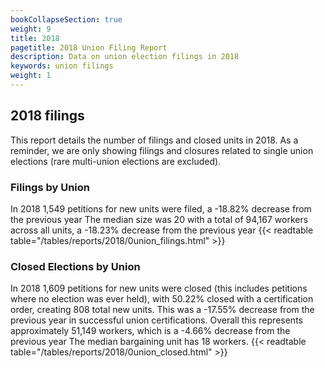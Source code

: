 ```yaml
---
bookCollapseSection: true
weight: 9
title: 2018
pagetitle: 2018 Union Filing Report
description: Data on union election filings in 2018
keywords: union filings
weight: 1
---
```


## 2018 filings

This report details the number of filings and closed units in 2018. As a reminder, we are only showing filings and closures related to single union elections (rare multi-union elections are excluded).

### Filings by Union
In 2018 1,549 petitions for new units were filed, a -18.82% decrease from the previous year The median size was 20 with a total of 94,167 workers across all units, a -18.23% decrease from the previous year
{{< readtable table="/tables/reports/2018/0union_filings.html" >}}

### Closed Elections by Union
In 2018 1,609 petitions for new units were closed (this includes petitions where no election was ever held), with 50.22% closed with a certification order, creating 808 total new units. This was a -17.55% decrease from the previous year in successful union certifications. Overall this represents approximately 51,149 workers, which is a -4.66% decrease from the previous year The median bargaining unit has 18 workers.
{{< readtable table="/tables/reports/2018/0union_closed.html" >}}
